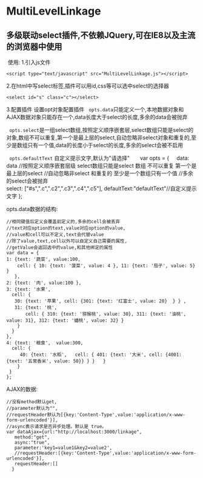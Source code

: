 # MultiLevelLinkage
## 多级联动select插件,不依赖JQuery,可在IE8以及主流的浏览器中使用
  使用:
  1.引入js文件
  
    <script type="text/javascript" src="MultiLevelLinkage.js"></script>
    
  2.在html中写select标签,插件可以用id,css等可以选中select的选择器
  
  
  	<select id="s" class="c"></select>
   
   
  3.配置插件
   设置opt对象配置插件
   `opts.data`只能定义一个,本地数据对象和AJAX数据对象只能存在一个,data长度大于select的长度,多余的data会被抛弃
   
   
   
   `opts.select`是一组select数组,按照定义顺序嵌套层,select数组只能是select的对象,数组不可以重复,第一个是最上层的select,自动忽略非select对象和重复的,至少是数组只有一个值,data的长度小于select的长度,多余的select会被不启用
   
   
   `opts.defaultText` 自定义提示文字,默认为"请选择"
  
     var opts = {
     data: data
     //按照定义顺序嵌套层级 select数组只能是select 数组 不可以重复  第一个是最上层的select
     //自动忽略非select  和重复的  至少是一个数组只有一个值
     //多余的select会被抛弃								
     select: ["#s",".c",".c2",".c3",".c4",".c5"],
     defaultText:"defaultText"//自定义提示文字
    };
  
  
  
  
  
  opts.data数据的结构:
 
    //相同键值后定义会覆盖前定义的,多余的cell会被丢弃
    //text对应option的text,value对应option的value,
    //value和cell可以不定义,text会代替value
    //除了value,text,cell以外可以自定义自己需要的属性,
    //getValue会返回选中的value,和其他绑定的属性
    var data = {
    1: {text: '蔬菜', value:100,
        cell: { 10: {text: '菠菜', value: 4 }, 11: {text: '茄子', value: 5} }
       },
    2: {text: '肉', value:100 },
    3: {text: '水果', 
      cell: { 
       30: {text: '苹果', cell: {301: {text: '红富士', value: 20}  } } ,
       31: {text: '桃', 
           cell: { 310: {text: '猕猴桃', value: 30}, 311: {text: '油桃', value: 31}, 312: {text: '蟠桃', value: 32} }
        }
      }
    },
    4: {text: '粮食',  value:300,
      cell: { 
         40: {text: '水稻', 	cell: {	401: {text: '大米', cell: {4001: {text: '五常香米', value: 50}} } } 	} 
        }
     }
    };
    
AJAX的数据:



    //没有method默认get,
    //parameter默认为"",
    //requestHeader默认为[{key:'Content-Type',value:'application/x-www-form-urlencoded'}],
    //async表示请求是否异步处理。默认是 true。
    var dataAjax={url:"http://localhost:3000/linkage",
       method:"get",
       async:"true",
       parameter:'key1=value1&key2=value2',
       //requestHeader:[{key:'Content-Type',value:'application/x-www-form-urlencoded'}],
       requestHeader:[]
      }    
     
   
